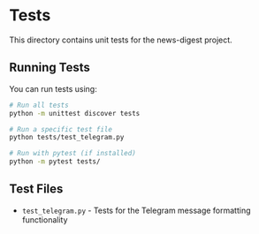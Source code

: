# Tests

This directory contains unit tests for the news-digest project.

## Running Tests

You can run tests using:

```bash
# Run all tests
python -m unittest discover tests

# Run a specific test file
python tests/test_telegram.py

# Run with pytest (if installed)
python -m pytest tests/
```

## Test Files

- `test_telegram.py` - Tests for the Telegram message formatting functionality 
